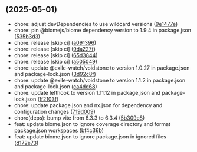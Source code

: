 ##  (2025-05-01)

* chore: adjust devDependencies to use wildcard versions ([9e1477e](https://github.com/exile-watch/splinters/commit/9e1477e))
* chore: pin @biomejs/biome dependency version to 1.9.4 in package.json ([535b3d3](https://github.com/exile-watch/splinters/commit/535b3d3))
* chore: release [skip ci] ([a091396](https://github.com/exile-watch/splinters/commit/a091396))
* chore: release [skip ci] ([9da227f](https://github.com/exile-watch/splinters/commit/9da227f))
* chore: release [skip ci] ([65d3844](https://github.com/exile-watch/splinters/commit/65d3844))
* chore: release [skip ci] ([a505049](https://github.com/exile-watch/splinters/commit/a505049))
* chore: update @exile-watch/voidstone to version 1.0.27 in package.json and package-lock.json ([3d92c8f](https://github.com/exile-watch/splinters/commit/3d92c8f))
* chore: update @exile-watch/voidstone to version 1.1.2 in package.json and package-lock.json ([ca4dd68](https://github.com/exile-watch/splinters/commit/ca4dd68))
* chore: update lefthook to version 1.11.12 in package.json and package-lock.json ([ff2103f](https://github.com/exile-watch/splinters/commit/ff2103f))
* chore: update package.json and nx.json for dependency and configuration changes ([719d009](https://github.com/exile-watch/splinters/commit/719d009))
* chore(deps): bump vite from 6.3.3 to 6.3.4 ([5b309e8](https://github.com/exile-watch/splinters/commit/5b309e8))
* feat: update biome.json to ignore coverage directory and format package.json workspaces ([bf4c36b](https://github.com/exile-watch/splinters/commit/bf4c36b))
* feat: update biome.json to ignore package.json in ignored files ([d172e73](https://github.com/exile-watch/splinters/commit/d172e73))



